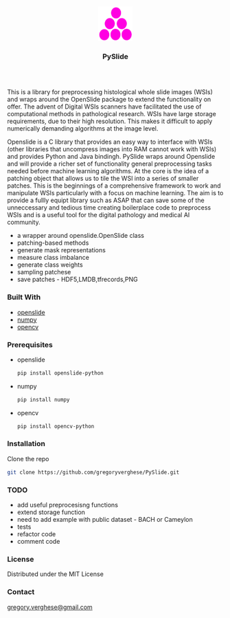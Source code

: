
<!-- PROJECT LOGO -->
<br />
<p align="center">
  <a href="https://github.com/othneildrew/Best-README-Template">
    <img src="images/logo.png" alt="Logo" width="80" height="80">
  </a>

  <h3 align="center">PySlide</h3>
 

</a>
    <br />
    <br />
  </p>
</p>

This is a library for preprocessing histological whole slide images (WSIs) and wraps around the OpenSlide package to extend the functionality on offer. The advent of Digital WSIs scanners have facilitated the use of computational methods in pathological research. WSIs have large storage requirements, due to their high resolution. This makes it difficult to apply numerically demanding algorithms at the image level.

Openslide is a C library that provides an easy way to interface with WSIs (other libraries that uncompress images into RAM cannot work with WSIs) and provides Python and Java bindingh. PySlide wraps around Openslide and will provide a richer set of functionality general preprocessing tasks needed before machine learning algorithms. At the core is the idea of a patching object that allows us to tile the WSI into a series of smaller patches. This is the beginnings of a comprehensive framework to work and manipulate WSIs particularly with a focus on machine learning. The aim is to provide a fullly equipt library such as ASAP that can save some of the unneccessary and tedious time creating boilerplace code to preprocess WSIs and is a useful tool for the digital pathology and medical AI community.

* a wrapper around openslide.OpenSlide class
* patching-based methods 
* generate mask representations
* measure class imbalance
* generate class weights
* sampling patchese
* save patches - HDF5,LMDB,tfrecords,PNG


### Built With

* [openslide](https://openslide.org/)
* [numpy](https://numpy.org/)
* [opencv](https://opencv.org/)

### Prerequisites

* openslide
  ```sh
  pip install openslide-python
  ```
* numpy
  ```sh
  pip install numpy 
  ```
* opencv
  ```sh
  pip install opencv-python
  ```

### Installation

Clone the repo
   ```sh
   git clone https://github.com/gregoryverghese/PySlide.git
   ```

### TODO

* add useful preprocesisng functions
* extend storage function
* need to add example with public dataset - BACH or Cameylon
* tests
* refactor code
* comment code

<!-- LICENSE -->
### License

Distributed under the MIT License



<!-- CONTACT -->
### Contact

gregory.verghese@gmail.com






